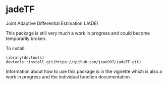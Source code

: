 jadeTF
======

Joint Adaptive Differential Estimation (JADE)

This package is still very much a work in progress and could become temporarily broken. 

To install:
```{r}
library(devtools)
devtools::install_git(https://github.com/jean997/jadeTF.git)
```

Information about how to use this package is in the vignette which is also a work in
progress and the individual function documentation.

